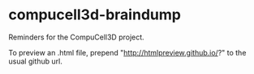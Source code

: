 compucell3d-braindump
=====================

Reminders for the CompuCell3D project.

To preview an .html file, prepend "http://htmlpreview.github.io/?" to the usual github url.
